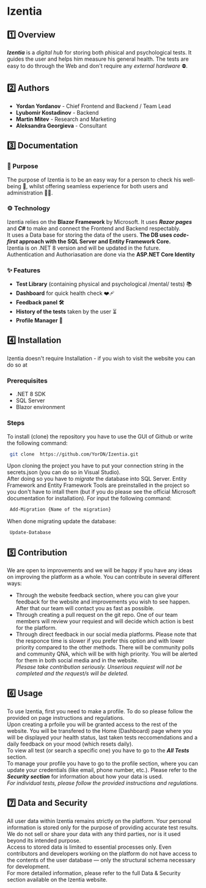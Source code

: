 # Izentia
## 1️⃣ Overview
***Izentia*** is a *digital hub* for storing both phisical and psychological tests. It guides the user and helps him measure his general health. The tests are easy to do through the Web and don't require any *external hardware* ⛔.

## 2️⃣ Authors
- **Yordan Yordanov** - Chief Frontend and Backend / Team Lead
- **Lyubomir Kostadinov** - Backend
- **Martin Mitev** - Research and Marketing
- **Aleksandra Georgieva** - Consultant

## 3️⃣ Documentation
### 🎯 Purpose 
The purpose of Izentia is to be an easy way for a person to check his well-being 🍃, whilst offering seamless experience for both users and administration 🙍‍♂️. 
### ⚙️ Technology
Izentia relies on the **Blazor Framework** by Microsoft. It uses ***Razor pages*** and ***C#*** to make and connect the Frontend and Backend respectably. \
It uses a Data base for storing the data of the users. **The DB uses *code-first* approach with the SQL Server and Entity Framework Core.**\
Izentia is on .NET 8 version and will be updated in the future. \
Authentication and Authoriasation are done via the **ASP.NET Core Identity**

### ✨ Features
- **Test Library** (containing physical and psychological /mental/ tests) 📚
- **Dashboard** for quick health check ❤️‍🩹
- **Feedback panel 🛠️**
- **History of the tests** taken by the user ⏳
- **Profile Manager** 🧑
## 4️⃣ Installation
Izentia doesn't require Installation - if you wish to visit the website you can do so at 
### Prerequisites
- .NET 8 SDK
- SQL Server
- Blazor environment
### Steps

To install (clone) the repository you have to use the GUI of Github or write the following command: 
``` bash
 git clone  https://github.com/YorDN/Izentia.git
```
Upon cloning the project you have to put your connection string in the secrets.json (you can do so in Visual Studio). \
After doing so you have to *migrate* the database into SQL Server. Entity Framework and Entity Framework Tools are preinstalled in the project so you don't have to intall them (but if you do please see the official Microsoft documentation for installation). For input the following command:
```bash
 Add-Migration {Name of the migration}
```
When done migrating update the database:
```bash
 Update-Database
```
## 5️⃣ Contribution
We are open to improvements and we will be happy if you have any ideas on improving the platform as a whole. You can contribute in several different ways: 
- Through the website feedback section, where you can give your feedback for the website and improvements you wish to see happen. After that our team will contact you as fast as possible. 
- Through creating a pull request on the git repo. One of our team members will review your requiest and will decide which action is best for the platform.
- Through direct feedback in our social media platforms. Please note that the responce time is slower if you prefer this option and with lower priority compared to the other methods. There will be community polls and community QNA, which will be with high priority. You will be alerted for them in both social media and in the website.\
*Plesase take contribution seriously. Unserious requiest will not be completed and the request/s will be deleted.*
## 6️⃣ Usage
To use Izentia, first you need to make a profile. To do so please follow the provided on page instructions and regulations. \
Upon creating a prfoile you will be granted access to the rest of the website. You will be transfered to the Home (Dashboard) page where you will be displayed your health status, last taken tests reccomendations and a daily feedback on your mood (which resets daily). \
To view all test (or search a specific one) you have to go to the ***All Tests*** section. \
To manage your profile you have to go to the profile section, where you can update your credentials (like email, phone number, etc.). Please refer to the ***Security section*** for information about how your data is used.\
*For individual tests, please follow the provided instructions and regulations.*

## 7️⃣ Data and Security
All user data within Izentia remains strictly on the platform. Your personal information is stored only for the purpose of providing accurate test results. We do not sell or share your data with any third parties, nor is it used beyond its intended purpose. \
Access to stored data is limited to essential processes only. Even contributors and developers working on the platform do not have access to the contents of the user database — only the structural schema necessary for development. \
For more detailed information, please refer to the full Data & Security section available on the Izentia website.


